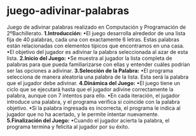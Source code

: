 # juego-adivinar-palabras
Juego de adivinar palabras realizado en Computación y Programación de 2ºBachillerato.
**1.Introducción:**
•El juego desarrolla alrededor de una lista fija de 40 palabras, cada una con exactamente 6 letras. Estas palabras están relacionadas con elementos típicos que encontramos en una casa.
•El objetivo del jugador es adivinar la palabra seleccionada al azar de esta lista.
**2.Inicio del Juego:**
•Se muestra al jugador la lista completa de palabras para que pueda familiarizarse con ellas y entender cuáles podrían ser las opciones a adivinar.
**3.Selección de la Palabra:**
•El programa selecciona de manera aleatoria una palabra de la lista. Esta será la palabra que el jugador debe adivinar.
**4.Dinámica del Juego:**
•El juego tiene un ciclo que se ejecutará hasta que el jugador adivine correctamente la palabra, aunque con 7 intentos para ello.
•En cada iteración, el jugador introduce una palabra, y el programa verifica si coincide con la palabra objetivo.
•Si la palabra ingresada es incorrecta, el programa le indica al jugador que no ha acertado, y le permite intentar nuevamente.
**5.Finalización del Juego:**
•Cuando el jugador acierta la palabra, el programa termina y felicita al jugador por su éxito.

